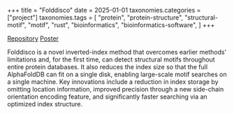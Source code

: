 +++
title = "Folddisco"
date = 2025-01-01
taxonomies.categories = ["project"]
taxonomies.tags = [
    "protein", "protein-structure",
    "structural-motif", "motif", "rust",
    "bioinformatics", "bioinformatics-software",
]
+++

[Repository](https://github.com/steineggerlab/folddisco)
[Poster](AFolddiscoposter.pdf)

Folddisco is a novel inverted-index method that overcomes earlier methods’ limitations and, for the first time, can detect structural motifs throughout entire protein databases. It also reduces the index size so that the full AlphaFoldDB can fit on a single disk, enabling large-scale motif searches on a single machine. Key innovations include a reduction in index storage by omitting location information, improved precision through a new side-chain orientation encoding feature, and significantly faster searching via an optimized index structure.

